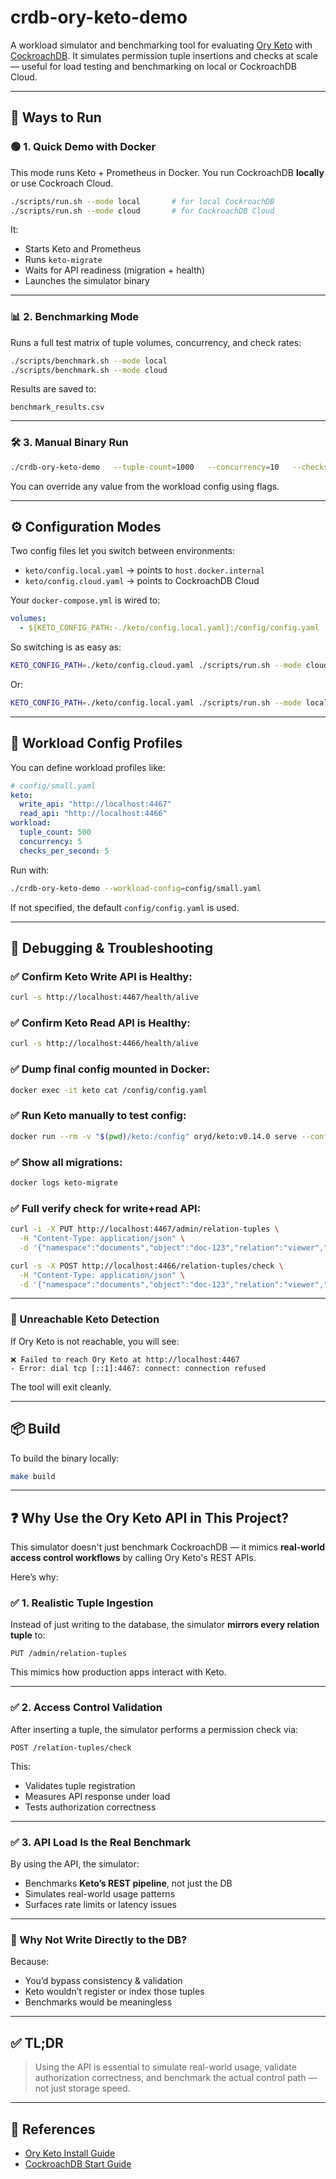 # crdb-ory-keto-demo

A workload simulator and benchmarking tool for evaluating [Ory Keto](https://www.ory.sh/docs/keto) with [CockroachDB](https://www.cockroachlabs.com/).
It simulates permission tuple insertions and checks at scale — useful for load testing and benchmarking on local or CockroachDB Cloud.

---

## 🚀 Ways to Run

### 🟢 1. Quick Demo with Docker

This mode runs Keto + Prometheus in Docker. You run CockroachDB **locally** or use Cockroach Cloud.

```bash
./scripts/run.sh --mode local       # for local CockroachDB
./scripts/run.sh --mode cloud       # for CockroachDB Cloud
```

It:

* Starts Keto and Prometheus
* Runs `keto-migrate`
* Waits for API readiness (migration + health)
* Launches the simulator binary

---

### 📊 2. Benchmarking Mode

Runs a full test matrix of tuple volumes, concurrency, and check rates:

```bash
./scripts/benchmark.sh --mode local
./scripts/benchmark.sh --mode cloud
```

Results are saved to:

```
benchmark_results.csv
```

---

### 🛠️ 3. Manual Binary Run

```bash
./crdb-ory-keto-demo   --tuple-count=1000   --concurrency=10   --checks-per-second=5   --workload-config=config/stress.yaml   --keto-api=http://localhost:4467   --log-file=run.log
```

You can override any value from the workload config using flags.

---

## ⚙️ Configuration Modes

Two config files let you switch between environments:

* `keto/config.local.yaml` → points to `host.docker.internal`
* `keto/config.cloud.yaml` → points to CockroachDB Cloud

Your `docker-compose.yml` is wired to:

```yaml
volumes:
  - ${KETO_CONFIG_PATH:-./keto/config.local.yaml}:/config/config.yaml
```

So switching is as easy as:

```bash
KETO_CONFIG_PATH=./keto/config.cloud.yaml ./scripts/run.sh --mode cloud
```

Or:

```bash
KETO_CONFIG_PATH=./keto/config.local.yaml ./scripts/run.sh --mode local
```

---

## 📁 Workload Config Profiles

You can define workload profiles like:

```yaml
# config/small.yaml
keto:
  write_api: "http://localhost:4467"
  read_api: "http://localhost:4466"
workload:
  tuple_count: 500
  concurrency: 5
  checks_per_second: 5
```

Run with:

```bash
./crdb-ory-keto-demo --workload-config=config/small.yaml
```

If not specified, the default `config/config.yaml` is used.

---

## 🧪 Debugging & Troubleshooting

### ✅ Confirm Keto Write API is Healthy:

```bash
curl -s http://localhost:4467/health/alive
```

### ✅ Confirm Keto Read API is Healthy:

```bash
curl -s http://localhost:4466/health/alive
```

### ✅ Dump final config mounted in Docker:

```bash
docker exec -it keto cat /config/config.yaml
```

### ✅ Run Keto manually to test config:

```bash
docker run --rm -v "$(pwd)/keto:/config" oryd/keto:v0.14.0 serve --config /config/config.yaml
```

### ✅ Show all migrations:

```bash
docker logs keto-migrate
```

### ✅ Full verify check for write+read API:

```bash
curl -i -X PUT http://localhost:4467/admin/relation-tuples \
  -H "Content-Type: application/json" \
  -d '{"namespace":"documents","object":"doc-123","relation":"viewer","subject_id":"user:alice"}'

curl -s -X POST http://localhost:4466/relation-tuples/check \
  -H "Content-Type: application/json" \
  -d '{"namespace":"documents","object":"doc-123","relation":"viewer","subject_id":"user:alice"}'
```

---

### 🛑 Unreachable Keto Detection

If Ory Keto is not reachable, you will see:

```
❌ Failed to reach Ory Keto at http://localhost:4467
- Error: dial tcp [::1]:4467: connect: connection refused
```

The tool will exit cleanly.

---

## 📦 Build

To build the binary locally:

```bash
make build
```

---

## ❓ Why Use the Ory Keto API in This Project?

This simulator doesn't just benchmark CockroachDB — it mimics **real-world access control workflows** by calling Ory Keto's REST APIs.

Here’s why:

### ✅ 1. Realistic Tuple Ingestion

Instead of just writing to the database, the simulator **mirrors every relation tuple** to:

```http
PUT /admin/relation-tuples
```

This mimics how production apps interact with Keto.

---

### ✅ 2. Access Control Validation

After inserting a tuple, the simulator performs a permission check via:

```http
POST /relation-tuples/check
```

This:

* Validates tuple registration
* Measures API response under load
* Tests authorization correctness

---

### ✅ 3. API Load Is the Real Benchmark

By using the API, the simulator:

* Benchmarks **Keto’s REST pipeline**, not just the DB
* Simulates real-world usage patterns
* Surfaces rate limits or latency issues

---

### 🚫 Why Not Write Directly to the DB?

Because:

* You’d bypass consistency & validation
* Keto wouldn’t register or index those tuples
* Benchmarks would be meaningless

---

## ✅ TL;DR

> Using the API is essential to simulate real-world usage, validate authorization correctness, and benchmark the actual control path — not just storage speed.

---

## 📖 References

* [Ory Keto Install Guide](https://www.ory.sh/docs/keto/install)
* [CockroachDB Start Guide](https://www.cockroachlabs.com/docs/stable/start-a-local-cluster.html)
